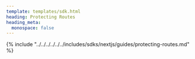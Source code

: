 ```yaml
---
template: templates/sdk.html
heading: Protecting Routes
heading_meta:
  monospace: false
---
```

{% include "../../../../../../includes/sdks/nextjs/guides/protecting-routes.md" %}
